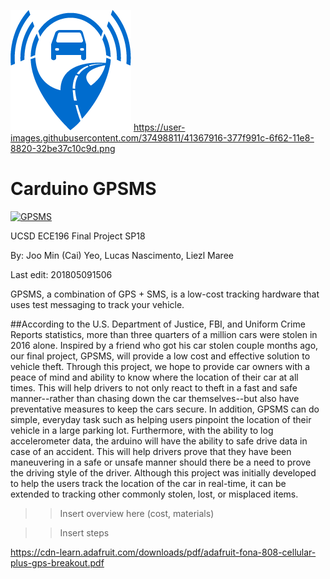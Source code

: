![gpsmsxx](https://github.com/joominyeo/GPSMS/blob/master/logo/xxxhdpi.png)
https://user-images.githubusercontent.com/37498811/41367916-377f991c-6f62-11e8-8820-32be37c10c9d.png

# Carduino GPSMS

[![GPSMS](https://img.shields.io/badge/build-complete-brightgreen.svg)](https://github.com/joominyeo/GPSMS)

UCSD ECE196 Final Project SP18

By: Joo Min (Cai) Yeo, Lucas Nascimento, Liezl Maree

Last edit: 201805091506

GPSMS, a combination of GPS + SMS, is a low-cost tracking hardware that uses test messaging to track your vehicle.

##According to the U.S. Department of Justice, FBI, and Uniform Crime Reports statistics, more than three quarters of a million cars were stolen in 2016 alone. Inspired by a friend who got his car stolen couple months ago, our final project, GPSMS, will provide a low cost and effective solution to vehicle theft. 
Through this project, we hope to provide car owners with a peace of mind and ability to know where the location of their car at all times. This will help drivers to not only react to theft in a fast and safe manner--rather than chasing down the car themselves--but also have preventative measures to keep the cars secure. In addition, GPSMS can do simple, everyday task such as helping users pinpoint the location of their vehicle in a large parking lot. 
Furthermore, with the ability to log accelerometer data, the arduino will have the ability to safe drive data in case of an accident. This will help drivers prove that they have been maneuvering in a safe or unsafe manner should there be a need to prove the driving style of the driver.
Although this project was initially developed to help the users track the location of the car in real-time, it can be extended to tracking other commonly stolen, lost, or misplaced items.

>>Insert overview here (cost, materials)

>>Insert steps

https://cdn-learn.adafruit.com/downloads/pdf/adafruit-fona-808-cellular-plus-gps-breakout.pdf
